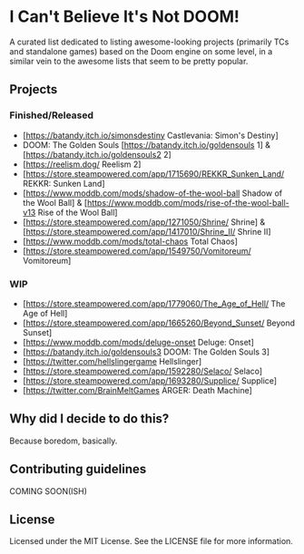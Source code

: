 # I Can't Believe It's Not DOOM!
A curated list dedicated to listing awesome-looking projects (primarily TCs and standalone games) based on the Doom engine on some level, in a similar vein to the awesome lists that seem to be pretty popular.

## Projects

### Finished/Released
* [https://batandy.itch.io/simonsdestiny Castlevania: Simon's Destiny]
* DOOM: The Golden Souls [https://batandy.itch.io/goldensouls 1] & [https://batandy.itch.io/goldensouls2 2]
* [https://reelism.dog/ Reelism 2]
* [https://store.steampowered.com/app/1715690/REKKR_Sunken_Land/ REKKR: Sunken Land]
* [https://www.moddb.com/mods/shadow-of-the-wool-ball Shadow of the Wool Ball] & [https://www.moddb.com/mods/rise-of-the-wool-ball-v13 Rise of the Wool Ball]
* [https://store.steampowered.com/app/1271050/Shrine/ Shrine] & [https://store.steampowered.com/app/1417010/Shrine_II/ Shrine II]
* [https://www.moddb.com/mods/total-chaos Total Chaos]
* [https://store.steampowered.com/app/1549750/Vomitoreum/ Vomitoreum]

### WIP
* [https://store.steampowered.com/app/1779060/The_Age_of_Hell/ The Age of Hell]
* [https://store.steampowered.com/app/1665260/Beyond_Sunset/ Beyond Sunset]
* [https://www.moddb.com/mods/deluge-onset Deluge: Onset]
* [https://batandy.itch.io/goldensouls3 DOOM: The Golden Souls 3]
* [https://twitter.com/hellslingergame Hellslinger]
* [https://store.steampowered.com/app/1592280/Selaco/ Selaco]
* [https://store.steampowered.com/app/1693280/Supplice/ Supplice]
* [https://twitter.com/BrainMeltGames ÄRGER: Death Machine]

## Why did I decide to do this?
Because boredom, basically.

## Contributing guidelines
COMING SOON(ISH)

## License
Licensed under the MIT License. See the LICENSE file for more information.